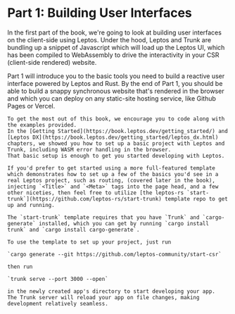 # Part 1: Building User Interfaces

In the first part of the book, we're going to look at building user interfaces on the client-side using Leptos. Under the hood, Leptos and Trunk are bundling up a snippet of Javascript which will load up the Leptos UI, which has been compiled to WebAssembly to drive the interactivity in your CSR (client-side rendered) website.

Part 1 will introduce you to the basic tools you need to build a reactive user interface powered by Leptos and Rust. By the end of Part 1, you should be able to
build a snappy synchronous website that's rendered in the browser and which you can deploy on any static-site hosting service, like Github Pages or Vercel.

```admonish info
To get the most out of this book, we encourage you to code along with the examples provided.
In the [Getting Started](https://book.leptos.dev/getting_started/) and [Leptos DX](https://book.leptos.dev/getting_started/leptos_dx.html) chapters, we showed you how to set up a basic project with Leptos and Trunk, including WASM error handling in the browser.
That basic setup is enough to get you started developing with Leptos.

If you'd prefer to get started using a more full-featured template which demonstrates how to set up a few of the basics you'd see in a real Leptos project, such as routing, (covered later in the book), injecting `<Title>` and `<Meta>` tags into the page head, and a few other niceties, then feel free to utilize [the leptos-rs `start-trunk`](https://github.com/leptos-rs/start-trunk) template repo to get up and running.

The `start-trunk` template requires that you have `Trunk` and `cargo-generate` installed, which you can get by running `cargo install trunk` and `cargo install cargo-generate`.

To use the template to set up your project, just run

`cargo generate --git https://github.com/leptos-community/start-csr`

then run

`trunk serve --port 3000 --open`

in the newly created app's directory to start developing your app.
The Trunk server will reload your app on file changes, making development relatively seamless.

```
